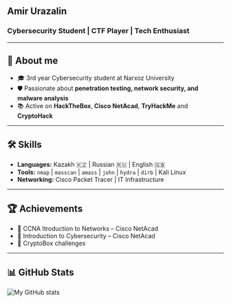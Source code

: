 ## Amir Urazalin


### Cybersecurity Student | CTF Player | Tech Enthusiast 

---

## 🚀 About me
- 🎓 3rd year Cybersecurity student at Narxoz University  
- 🛡️ Passionate about **penetration testing, network security, and malware analysis**  
- 📚 Active on **HackTheBox**, **Cisco NetAcad**, **TryHackMe** and **CryptoHack**
  
---

## 🛠️ Skills  
- **Languages:** Kazakh 🇰🇿 | Russian 🇷🇺 | English 🇬🇧  
- **Tools:** `nmap` | `masscan` | `amass` | `john` | `hydra` | `dirb` | Kali Linux  
- **Networking:** Cisco Packet Tracer | IT Infrastructure  

---

## 🏆 Achievements  
- 🥇 CCNA Itroduction to Networks – Cisco NetAcad  
- 📜 Introduction to Cybersecurity – Cisco NetAcad  
- 🔐 CryptoBox challenges  

---
## 📊 GitHub Stats  
![My GitHub stats](https://github-readme-stats.vercel.app/api?username=Am1ron&show_icons=true&theme=radical)  
